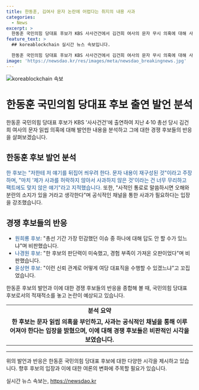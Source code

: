 ```yaml
---
title: 한동훈, 김여사 문자 논란에 어렵다는 취지의 내용 사과
categories:
  - News
excerpt: >
  한동훈 국민의힘 당대표 후보가 KBS 사사건건에서 김건희 여사의 문자 무시 의혹에 대해 사적인 통로로 소통하면 오해 소지가 있다고 반박하며 공적인 채널을 통해 강력한 사과를 요청했음에도 불구하고 말씀해도 오해와 분란의 소지가 있다고 주장했다. 이에 원희룡 후보는 가장 민감한 이슈인데 답도 안하나, 나경원 후보는 미숙하고 경험 부족이 가져온 오판이라며 비판했고, 윤상현 후보는 이런 신뢰 관계로 대표직 수행하나라고 꼬집었다.
feature_text: >
  ## koreablockchain 실시간 뉴스 속보입니다.

  한동훈 국민의힘 당대표 후보가 KBS 사사건건에서 김건희 여사의 문자 무시 의혹에 대해 사적인 통로로 소통하면 오해 소지가 있다고 반박하며 공적인 채널을 통해 강력한 사과를 요청했음에도 불구하고 말씀해도 오해와 분란의 소지가 있다고 주장했다. 이에 원희룡 후보는 가장 민감한 이슈인데 답도 안하나, 나경원 후보는 미숙하고 경험 부족이 가져온 오판이라며 비판했고, 윤상현 후보는 이런 신뢰 관계로 대표직 수행하나라고 꼬집었다.
image: 'https://newsdao.kr/res/images/meta/newsdao_breakingnews.jpg'
---
```


<p><img src="https://newsdao.kr/res/images/meta/newsdao_breakingnews.jpg" alt="koreablockchain 속보" /></p>

<h1>한동훈 국민의힘 당대표 후보 출연 발언 분석</h1>

<p data-ke-size="size16">한동훈 국민의힘 당대표 후보가 KBS '사사건건'에 출연하여 지난 4·10 총선 당시 김건희 여사의 문자 읽씹 의혹에 대해 발언한 내용을 분석하고 그에 대한 경쟁 후보들의 반응을 살펴보겠습니다.</p>

<h2 data-ke-size="size26">한동훈 후보 발언 분석</h2>

<p><span style="color: #1a5490;">한 후보는 "저한테 저 얘기를 뒤집어 씌우려 한다. 문자 내용이 재구성된 것"이라고 주장하며, "마치 '제가 사과를 허락하지 않아서 사과하지 않은 것'이라는 건 너무 무리하고 팩트에도 맞지 않은 얘기"라고 지적했습니다.</span> 또한, "사적인 통로로 말씀하시면 오해와 분란의 소지가 있을 거라고 생각한다"며 공식적인 채널을 통한 사과가 필요하다는 입장을 강조했습니다.</p>

<h2 data-ke-size="size26">경쟁 후보들의 반응</h2>

<ul>
  <li><span style="color: #1a5490;">원희룡 후보</span>: "총선 기간 가장 민감했던 이슈 중 하나에 대해 답도 안 할 수가 있느냐"며 비판했습니다.</li>
  <li><span style="color: #1a5490;">나경원 후보</span>: "한 후보의 판단력이 미숙했고, 경험 부족이 가져온 오판이었다"며 비판했습니다.</li>
  <li><span style="color: #1a5490;">윤상현 후보</span>: "이런 신뢰 관계로 어떻게 여당 대표직을 수행할 수 있겠느냐"고 꼬집었습니다.</li>
</ul>

<p data-ke-size="size16">한동훈 후보의 발언과 이에 대한 경쟁 후보들의 반응을 종합해 볼 때, 국민의힘 당대표 후보로서의 적재적소를 놓고 논란이 예상되고 있습니다.</p>

<table>
  <tr>
    <td style="text-align: center; height: 17px;"><b>분석 요약</b></td>
  </tr>
  <tr>
    <td style="text-align: center; height: 17px;"><b>한 후보는 문자 읽씹 의혹을 부인하고, 사과는 공식적인 채널을 통해 이루어져야 한다는 입장을 밝혔으며, 이에 대해 경쟁 후보들은 비판적인 시각을 보였습니다.</b></td>
  </tr>
</table>

<hr>

<p data-ke-size="size16">위의 발언과 반응은 한동훈 국민의힘 당대표 후보에 대한 다양한 시각을 제시하고 있습니다. 향후 후보의 입장과 이에 대한 여론의 변화에 주목할 필요가 있습니다.</p>
실시간 뉴스 속보는, <a href="https://newsdao.kr" rel="dofollow">https://newsdao.kr</a>


